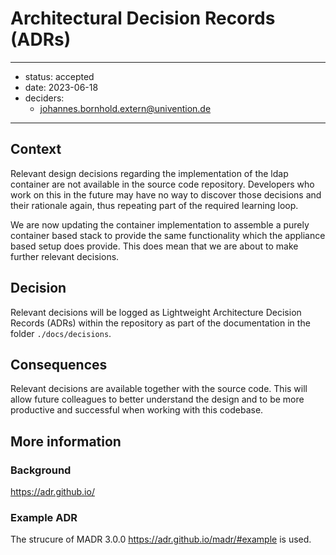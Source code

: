 # Architectural Decision Records (ADRs)

---

- status: accepted
- date: 2023-06-18
- deciders:
  - johannes.bornhold.extern@univention.de

---

## Context

Relevant design decisions regarding the implementation of the ldap container are
not available in the source code repository. Developers who work on this in the
future may have no way to discover those decisions and their rationale again,
thus repeating part of the required learning loop.

We are now updating the container implementation to assemble a purely container
based stack to provide the same functionality which the appliance based setup
does provide. This does mean that we are about to make further relevant
decisions.


## Decision

Relevant decisions will be logged as Lightweight Architecture Decision Records
(ADRs) within the repository as part of the documentation in the folder
`./docs/decisions`.


## Consequences

Relevant decisions are available together with the source code. This will allow
future colleagues to better understand the design and to be more productive and
successful when working with this codebase.


## More information

### Background

https://adr.github.io/

### Example ADR

The strucure of MADR 3.0.0 https://adr.github.io/madr/#example is used.
